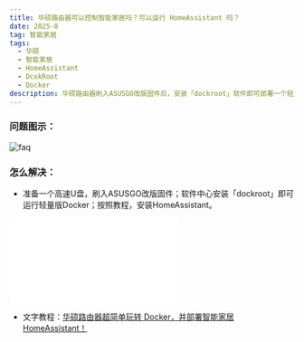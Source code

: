 ```yaml
---
title: 华硕路由器可以控制智能家居吗？可以运行 HomeAssistant 吗？
date: 2025-8
tag: 智能家居
tags: 
  - 华硕
  - 智能家居
  - HomeAssistant
  - DcokRoot
  - Docker   
description: 华硕路由器刷入ASUSGO改版固件后，安装「dockroot」软件即可部署一个轻量版Docker，可以运行HomeAssistant，可以控制智能家居。
---
```


### 问题图示：

![faq](/assets/posts/ha1.png)


### 怎么解决：

- 准备一个高速U盘，刷入ASUSGO改版固件；软件中心安装「dockroot」即可运行轻量版Docker；按照教程，安装HomeAssistant。

<iframe src="//player.bilibili.com/player.html?isOutside=true&aid=114857122791636&bvid=BV1dguHztEuR&cid=31056531001&p=1&autoplay=0" scrolling="no" border="0" frameborder="no" framespacing="0" allowfullscreen="true"></iframe>

- 文字教程：[华硕路由器超简单玩转 Docker，并部署智能家居 HomeAssistant！](https://mp.weixin.qq.com/s/RE7MLv7OoC24gYNa_JHOog)



